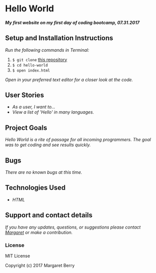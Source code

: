 # Hello World

#### _My first website on my first day of coding bootcamp, 07.31.2017_

## Setup and Installation Instructions
_Run the following commands in Terminal:_

1. `$ git clone` [this repository](https://github.com/codemargaret/hello-world)
2. `$ cd hello-world`
3. `$ open index.html`

_Open in your preferred text editor for a closer look at the code._

## User Stories
* _As a user, I want to..._
* _View a list of 'Hello' in many languages._

## Project Goals
_Hello World is a rite of passage for all incoming programmers. The goal was to get coding and see results quickly._

## Bugs
_There are no known bugs at this time._

## Technologies Used
* _HTML_

## Support and contact details
_If you have any updates, questions, or suggestions please contact [Margaret] or make a contribution._

[Margaret]: mailto:margaretshelaghmcgovern@gmail.com

### License
MIT License

Copyright (c) 2017 Margaret Berry
